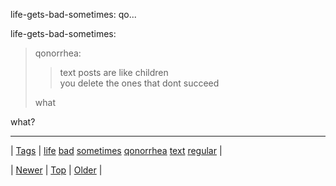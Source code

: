 <!--
title: life-gets-bad-sometimes
date: 2020-06-28T15:27:00.219Z
tags: life, bad, sometimes, qonorrhea, text, regular
-->


life-gets-bad-sometimes: qo...

<p>life-gets-bad-sometimes:</p>

<blockquote>
<p>qonorrhea:</p>
<blockquote>
<p>text posts are like children<br/> you delete the ones that dont succeed</p>
</blockquote>
<p>what</p>
</blockquote>

<p>what?</p>

<!--BOTTOM-POST-NAVIGATION-->
---

| [Tags](tags.md) | [life](tag-life.md) [bad](tag-bad.md) [sometimes](tag-sometimes.md) [qonorrhea](tag-qonorrhea.md) [text](tag-text.md) [regular](tag-regular.md) |

| [Newer](71988763756.md) | [Top](index.md) | [Older](72000283642.md) |